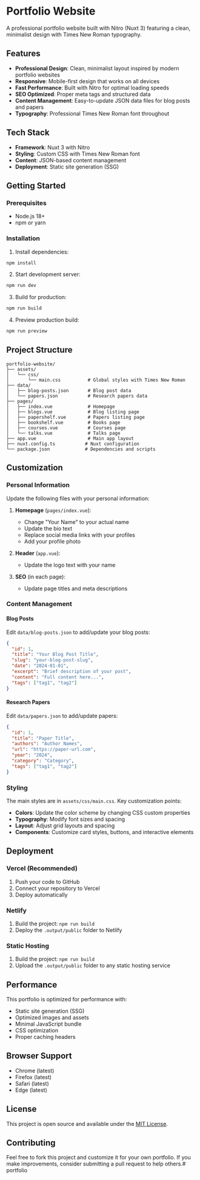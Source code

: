 # Portfolio Website

A professional portfolio website built with Nitro (Nuxt 3) featuring a clean, minimalist design with Times New Roman typography.

## Features

- **Professional Design**: Clean, minimalist layout inspired by modern portfolio websites
- **Responsive**: Mobile-first design that works on all devices
- **Fast Performance**: Built with Nitro for optimal loading speeds
- **SEO Optimized**: Proper meta tags and structured data
- **Content Management**: Easy-to-update JSON data files for blog posts and papers
- **Typography**: Professional Times New Roman font throughout

## Tech Stack

- **Framework**: Nuxt 3 with Nitro
- **Styling**: Custom CSS with Times New Roman font
- **Content**: JSON-based content management
- **Deployment**: Static site generation (SSG)

## Getting Started

### Prerequisites

- Node.js 18+ 
- npm or yarn

### Installation

1. Install dependencies:
```bash
npm install
```

2. Start development server:
```bash
npm run dev
```

3. Build for production:
```bash
npm run build
```

4. Preview production build:
```bash
npm run preview
```

## Project Structure

```
portfolio-website/
├── assets/
│   └── css/
│       └── main.css          # Global styles with Times New Roman
├── data/
│   ├── blog-posts.json       # Blog post data
│   └── papers.json           # Research papers data
├── pages/
│   ├── index.vue             # Homepage
│   ├── blogs.vue             # Blog listing page
│   ├── papershelf.vue        # Papers listing page
│   ├── bookshelf.vue         # Books page
│   ├── courses.vue           # Courses page
│   └── talks.vue             # Talks page
├── app.vue                   # Main app layout
├── nuxt.config.ts           # Nuxt configuration
└── package.json             # Dependencies and scripts
```

## Customization

### Personal Information

Update the following files with your personal information:

1. **Homepage** (`pages/index.vue`):
   - Change "Your Name" to your actual name
   - Update the bio text
   - Replace social media links with your profiles
   - Add your profile photo

2. **Header** (`app.vue`):
   - Update the logo text with your name

3. **SEO** (in each page):
   - Update page titles and meta descriptions

### Content Management

#### Blog Posts
Edit `data/blog-posts.json` to add/update your blog posts:

```json
{
  "id": 1,
  "title": "Your Blog Post Title",
  "slug": "your-blog-post-slug",
  "date": "2024-01-01",
  "excerpt": "Brief description of your post",
  "content": "Full content here...",
  "tags": ["tag1", "tag2"]
}
```

#### Research Papers
Edit `data/papers.json` to add/update papers:

```json
{
  "id": 1,
  "title": "Paper Title",
  "authors": "Author Names",
  "url": "https://paper-url.com",
  "year": "2024",
  "category": "Category",
  "tags": ["tag1", "tag2"]
}
```

### Styling

The main styles are in `assets/css/main.css`. Key customization points:

- **Colors**: Update the color scheme by changing CSS custom properties
- **Typography**: Modify font sizes and spacing
- **Layout**: Adjust grid layouts and spacing
- **Components**: Customize card styles, buttons, and interactive elements

## Deployment

### Vercel (Recommended)

1. Push your code to GitHub
2. Connect your repository to Vercel
3. Deploy automatically

### Netlify

1. Build the project: `npm run build`
2. Deploy the `.output/public` folder to Netlify

### Static Hosting

1. Build the project: `npm run build`
2. Upload the `.output/public` folder to any static hosting service

## Performance

This portfolio is optimized for performance with:

- Static site generation (SSG)
- Optimized images and assets
- Minimal JavaScript bundle
- CSS optimization
- Proper caching headers

## Browser Support

- Chrome (latest)
- Firefox (latest)
- Safari (latest)
- Edge (latest)

## License

This project is open source and available under the [MIT License](LICENSE).

## Contributing

Feel free to fork this project and customize it for your own portfolio. If you make improvements, consider submitting a pull request to help others.# portfolio
